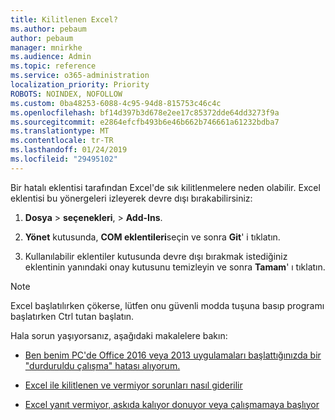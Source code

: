 ```yaml
---
title: Kilitlenen Excel?
ms.author: pebaum
author: pebaum
manager: mnirkhe
ms.audience: Admin
ms.topic: reference
ms.service: o365-administration
localization_priority: Priority
ROBOTS: NOINDEX, NOFOLLOW
ms.custom: 0ba48253-6088-4c95-94d8-815753c46c4c
ms.openlocfilehash: bf14d397b3d678e2ee17c85372dde64dd3273f9a
ms.sourcegitcommit: e2864efcfb493b6e46b662b746661a61232bdba7
ms.translationtype: MT
ms.contentlocale: tr-TR
ms.lasthandoff: 01/24/2019
ms.locfileid: "29495102"
---
```

Bir hatalı eklentisi tarafından Excel'de sık kilitlenmelere neden olabilir. Excel eklentisi bu yönergeleri izleyerek devre dışı bırakabilirsiniz:
  
1. **Dosya** \> **seçenekleri**, \> **Add-Ins**.
    
2. **Yönet** kutusunda, **COM eklentileri**seçin ve sonra **Git**' i tıklatın.
    
3. Kullanılabilir eklentiler kutusunda devre dışı bırakmak istediğiniz eklentinin yanındaki onay kutusunu temizleyin ve sonra **Tamam**' ı tıklatın.
    
> [!NOTE]
> Excel başlatılırken çökerse, lütfen onu güvenli modda tuşuna basıp programı başlatırken Ctrl tutan başlatın. 
  
Hala sorun yaşıyorsanız, aşağıdaki makalelere bakın:
  
- [Ben benim PC'de Office 2016 veya 2013 uygulamaları başlattığınızda bir "durduruldu çalışma" hatası alıyorum.](https://support.office.com/article/52bd7985-4e99-4a35-84c8-2d9b8301a2fa.aspx)
    
- [Excel ile kilitlenen ve vermiyor sorunları nasıl giderilir](https://support.microsoft.com/en-us/help/2758592/how-to-troubleshoot-crashing-and-not-responding-issues-with-excel)
    
- [Excel yanıt vermiyor, askıda kalıyor donuyor veya çalışmamaya başlıyor](https://support.office.com/article/37e7d3c9-9e84-40bf-a805-4ca6853a1ff4.aspx)
    
